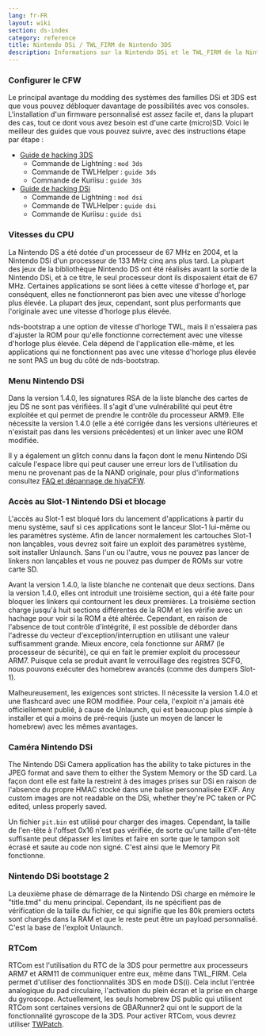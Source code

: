 ```yaml
---
lang: fr-FR
layout: wiki
section: ds-index
category: reference
title: Nintendo DSi / TWL_FIRM de Nintendo 3DS
description: Informations sur la Nintendo DSi et le TWL_FIRM de la Nintendo 3DS
---
```


### Configurer le CFW
Le principal avantage du modding des systèmes des familles DSi et 3DS est que vous pouvez débloquer davantage de possibilités avec vos consoles. L'installation d'un firmware personnalisé est assez facile et, dans la plupart des cas, tout ce dont vous avez besoin est d'une carte (micro)SD. Voici le meilleur des guides que vous pouvez suivre, avec des instructions étape par étape :

- [Guide de hacking 3DS](https://3ds.hacks.guide)
   - Commande de Lightning : `mod 3ds`
   - Commande de TWLHelper : `guide 3ds`
   - Commande de Kuriisu : `guide 3ds`
- [Guide de hacking DSi](https://dsi.cfw.guide)
   - Commande de Lightning : `mod dsi`
   - Commande de TWLHelper : `guide dsi`
   - Commande de Kuriisu : `guide dsi`

### Vitesses du CPU
La Nintendo DS a été dotée d'un processeur de 67 MHz en 2004, et la Nintendo DSi d'un processeur de 133 MHz cinq ans plus tard. La plupart des jeux de la bibliothèque Nintendo DS ont été réalisés avant la sortie de la Nintendo DSi, et à ce titre, le seul processeur dont ils disposaient était de 67 MHz. Certaines applications se sont liées à cette vitesse d'horloge et, par conséquent, elles ne fonctionneront pas bien avec une vitesse d'horloge plus élevée. La plupart des jeux, cependant, sont plus performants que l'originale avec une vitesse d'horloge plus élevée.

nds-bootstrap a une option de vitesse d'horloge TWL, mais il n'essaiera pas d'ajuster la ROM pour qu'elle fonctionne correctement avec une vitesse d'horloge plus élevée. Cela dépend de l'application elle-même, et les applications qui ne fonctionnent pas avec une vitesse d'horloge plus élevée ne sont PAS un bug du côté de nds-bootstrap.

### Menu Nintendo DSi
Dans la version 1.4.0, les signatures RSA de la liste blanche des cartes de jeu DS ne sont pas vérifiées. Il s'agit d'une vulnérabilité qui peut être exploitée et qui permet de prendre le contrôle du processeur ARM9. Elle nécessite la version 1.4.0 (elle a été corrigée dans les versions ultérieures et n'existait pas dans les versions précédentes) et un linker avec une ROM modifiée.

Il y a également un glitch connu dans la façon dont le menu Nintendo DSi calcule l'espace libre qui peut causer une erreur lors de l'utilisation du menu ne provenant pas de la NAND originale, pour plus d'informations consultez [FAQ et dépannage de hiyaCFW](../hiyacfw/faq#le-bug-de-lespace-libre).

### Accès au Slot-1 Nintendo DSi et blocage
L'accès au Slot-1 est bloqué lors du lancement d'applications à partir du menu système, sauf si ces applications sont le lanceur Slot-1 lui-même ou les paramètres système. Afin de lancer normalement les cartouches Slot-1 non lançables, vous devrez soit faire un exploit des paramètres système, soit installer Unlaunch. Sans l'un ou l'autre, vous ne pouvez pas lancer de linkers non lançables et vous ne pouvez pas dumper de ROMs sur votre carte SD.

Avant la version 1.4.0, la liste blanche ne contenait que deux sections. Dans la version 1.4.0, elles ont introduit une troisième section, qui a été faite pour bloquer les linkers qui contournent les deux premières. La troisième section charge jusqu'à huit sections différentes de la ROM et les vérifie avec un hachage pour voir si la ROM a été altérée. Cependant, en raison de l'absence de tout contrôle d'intégrité, il est possible de déborder dans l'adresse du vecteur d'exception/interruption en utilisant une valeur suffisamment grande. Mieux encore, cela fonctionne sur ARM7 (le processeur de sécurité), ce qui en fait le premier exploit du processeur ARM7. Puisque cela se produit avant le verrouillage des registres SCFG, nous pouvons exécuter des homebrew avancés (comme des dumpers Slot-1).

Malheureusement, les exigences sont strictes. Il nécessite la version 1.4.0 et une flashcard avec une ROM modifiée. Pour cela, l'exploit n'a jamais été officiellement publié, à cause de Unlaunch, qui est beaucoup plus simple à installer et qui a moins de pré-requis (juste un moyen de lancer le homebrew) avec les mêmes avantages.

### Caméra Nintendo DSi
The Nintendo DSi Camera application has the ability to take pictures in the JPEG format and save them to either the System Memory or the SD card. La façon dont elle est faite la restreint à des images prises sur DSi en raison de l'absence du propre HMAC stocké dans une balise personnalisée EXIF. Any custom images are not readable on the DSi, whether they're PC taken or PC edited, unless properly saved.

Un fichier `pit.bin` est utilisé pour charger des images. Cependant, la taille de l'en-tête à l'offset 0x16 n'est pas vérifiée, de sorte qu'une taille d'en-tête suffisante peut dépasser les limites et faire en sorte que le tampon soit écrasé et saute au code non signé. C'est ainsi que le Memory Pit fonctionne.

### Nintendo DSi bootstage 2
La deuxième phase de démarrage de la Nintendo DSi charge en mémoire le "title.tmd" du menu principal. Cependant, ils ne spécifient pas de vérification de la taille du fichier, ce qui signifie que les 80k premiers octets sont chargés dans la RAM et que le reste peut être un payload personnalisé. C'est la base de l'exploit Unlaunch.

### RTCom
RTCom est l'utilisation du RTC de la 3DS pour permettre aux processeurs ARM7 et ARM11 de communiquer entre eux, même dans TWL_FIRM. Cela permet d'utiliser des fonctionnalités 3DS en mode DS(i). Cela inclut l'entrée analogique du pad circulaire, l'activation du plein écran et la prise en charge du gyroscope. Actuellement, les seuls homebrew DS public qui utilisent RTCom sont certaines versions de GBARunner2 qui ont le support de la fonctionnalité gyroscope de la 3DS. Pour activer RTCom, vous devrez utiliser [TWPatch](https://gbatemp.net/threads/542694/).
